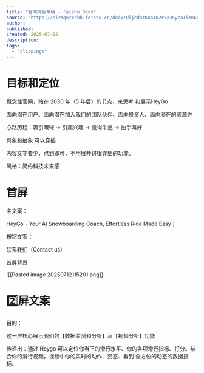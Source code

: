 ```yaml
---
title: "​​⁤﻿⁤⁢​⁢⁤​​⁡‬⁡​‌⁣‬⁤‍⁤‍⁤﻿‬﻿⁤⁤‬​​⁡‬⁤⁣​​⁤⁤‍⁤⁢⁢⁣⁤⁢‌⁣官网排版草稿 - Feishu Docs"
source: "https://ei2mq6tcebh.feishu.cn/docx/OljcdntKno102rxX3SycaTiXnKe"
author:
published:
created: 2025-07-12
description:
tags:
  - "clippings"
---
```

# 目标和定位

概念性官网，站在 2030 年（5 年后）的节点，来思考 和展示HeyGo

面向潜在用户、面向潜在加入我们的团队伙伴、面向投资人、面向潜在的资源方

心路历程：吸引眼球 -> 引起兴趣 -> 觉得牛逼 -> 拍手叫好

具象和抽象 可以穿插

内容文字要少，点到即可，不用展开讲很详细的功能。

风格：简约科技未来感

# 首屏

主文案：

HeyGo - Your AI Snowboarding Coach, Effortless Ride Made Easy；

按钮文案：

联系我们（Contact us）

首屏背景
<!--⚠️Imgur upload failed, check dev console-->
![[Pasted image 20250712115201.png]]


# 2️⃣屏文案

目的：

这一屏核心展示我们的【数据监测和分析】及【视频分析】功能

传递出：通过 Heygo 可以定位你当下的滑行水平、你的各项滑行指标、打分。结合你的滑行视频，视频中你的实时的动作、姿态、看到 全方位的动态的数据指标。